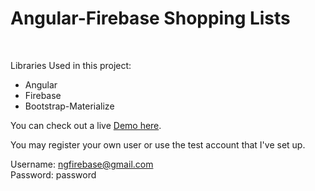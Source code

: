 # Angular-Firebase Shopping Lists
<br />

Libraries Used in this project:
<br />

<ul>
    <li>Angular</li>
    <li>Firebase</li>
    <li>Bootstrap-Materialize</li>
</ul>

You can check out a live <a href="">Demo here</a>.<br/>

You may register your own user or use the test account that I've set up. <br/>

Username: ngfirebase@gmail.com <br/>
Password: password <br/>